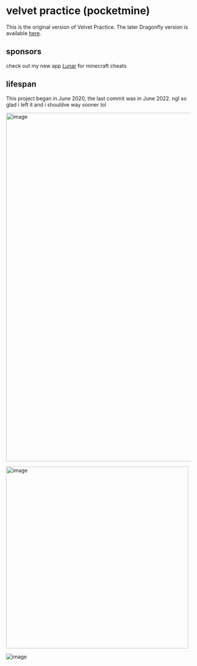 # velvet practice (pocketmine)

This is the original version of Velvet Practice. The later Dragonfly version is available [here](https://github.com/HashimTheArab/velvet-df).

## sponsors

check out my new app [Lunar](https://lunarproxy.net) for minecraft cheats

## lifespan

This project began in June 2020, the last commit was in June 2022. ngl so glad i left it and i shouldve way sooner lol

[<img width="952" alt="image" src="https://github.com/HashimTheArab/velvet-pm/assets/13991048/9cc96293-9fe2-4fec-bcf9-220943891aab">](https://www.youtube.com/watch?v=VDhV6ku8vwo&t=1s)

[<img width="497" alt="image" src="https://github.com/HashimTheArab/velvet-pm/assets/13991048/5d1998f0-8f05-49e1-8bfd-33bc68c07a46">](https://www.youtube.com/watch?v=ceOFj3DZLhA)

![image](https://github.com/HashimTheArab/velvet-pm/assets/13991048/ba7b7fb2-edc5-40b5-805a-859ee61fe975)
